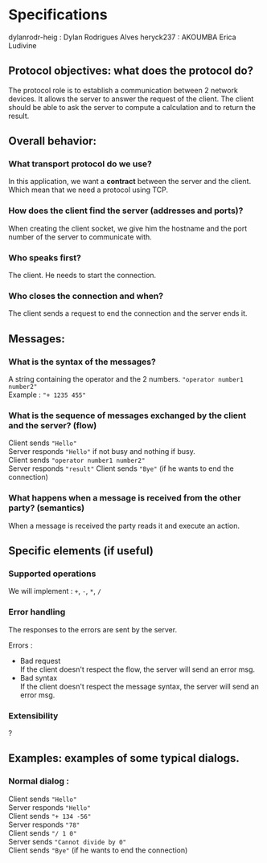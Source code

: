 # Specifications
dylanrodr-heig : Dylan Rodrigues Alves
heryck237 : AKOUMBA Erica Ludivine

## Protocol objectives: what does the protocol do?
The protocol role is to establish a communication between 2 network devices.
It allows the server to answer the request of the client.
The client should be able to ask the server to compute a calculation and to return the result.

## Overall behavior:
### What transport protocol do we use?
In this application, we want a **contract** between the server and the client. Which mean that we need a protocol using
TCP.

### How does the client find the server (addresses and ports)?
When creating the client socket, we give him the hostname and the port number of the server to communicate with.

### Who speaks first?
The client. He needs to start the connection.

### Who closes the connection and when?
The client sends a request to end the connection and the server ends it.

## Messages:
### What is the syntax of the messages?
A string containing the operator and the 2 numbers. `"operator number1 number2"`  
Example : `"+ 1235 455"`

### What is the sequence of messages exchanged by the client and the server? (flow)
Client sends `"Hello"`  
Server responds `"Hello"` if not busy and nothing if busy.  
Client sends `"operator number1 number2"`  
Server responds `"result"`
Client sends `"Bye"` (if he wants to end the connection)  

### What happens when a message is received from the other party? (semantics)
When a message is received the party reads it and execute an action.

## Specific elements (if useful)
### Supported operations
We will implement : `+`, `-`, `*`, `/`

### Error handling
The responses to the errors are sent by the server.

Errors :
- Bad request  
If the client doesn't respect the flow, the server will send an error msg.
- Bad syntax  
If the client doesn't respect the message syntax, the server will send an error msg.

### Extensibility
?

## Examples: examples of some typical dialogs.
### Normal dialog :
Client sends `"Hello"`  
Server responds `"Hello"`  
Client sends `"+ 134 -56"`  
Server responds `"78"`  
Client sends `"/ 1 0"`  
Server sends `"Cannot divide by 0"`  
Client sends `"Bye"` (if he wants to end the connection)
